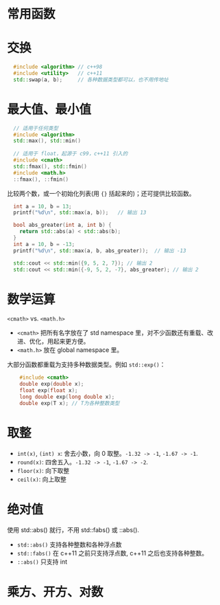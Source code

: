 # 常用函数

# 交换

```cpp
  #include <algorithm> // c++98
  #include <utility>   // c++11
  std::swap(a, b);     // 各种数据类型都可以，也不用传地址
```

# 最大值、最小值

```cpp
  // 适用于任何类型
  #include <algorithm>
  std::max(), std::min()
  
  // 适用于 float，起源于 c99，c++11 引入的
  #include <cmath>
  std::fmax(), std::fmin()
  #include <math.h>
  ::fmax(), ::fmin()
```

比较两个数，或一个初始化列表(用 `{}` 括起来的)；还可提供比较函数。

```cpp
  int a = 10, b = 13;
  printf("%d\n", std::max(a, b));	// 输出 13

  bool abs_greater(int a, int b) {
    return std::abs(a) < std::abs(b);
  }
  int a = 10, b = -13;
  printf("%d\n", std::max(a, b, abs_greater));  // 输出 -13

  std::cout << std::min({9, 5, 2, 7}); // 输出 2
  std::cout << std::min({-9, 5, 2, -7}, abs_greater); // 输出 2
```

# 数学运算

`<cmath>` vs. `<math.h>`
- `<cmath>` 把所有名字放在了 std namespace 里，对不少函数还有重载、改进、优化，用起来更方便。
- `<math.h>` 放在 global namespace 里。

大部分函数都重载为支持多种数据类型。例如 `std::exp()`：
```cpp
    #include <cmath>
    double exp(double x);
    float exp(float x);
    long double exp(long double x);
    double exp(T x); // T为各种整数类型
```

# 取整

- `int(x)`, `(int) x`: 舍去小数，向 0 取整。`-1.32 -> -1`, `-1.67 -> -1`.
- `round(x)`: 四舍五入。`-1.32 -> -1`, `-1.67 -> -2`.
- `floor(x)`: 向下取整
- `ceil(x)`: 向上取整

# 绝对值

使用 std::abs() 就行，不用 std::fabs() 或 ::abs().
- `std::abs()` 支持各种整数和各种浮点数
- `std::fabs()` 在 c++11 之前只支持浮点数, c++11 之后也支持各种整数。
- `::abs()` 只支持 int

# 乘方、开方、对数


